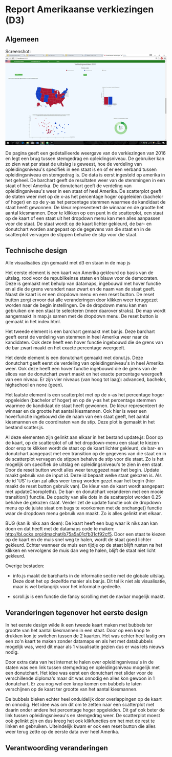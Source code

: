 # Report Amerikaanse verkiezingen (D3)

## Algemeen

Screenshot: ![](doc/scrn1.png)

De pagina geeft een gedetailleerde weergave van de verkiezingen van 2016 en legt een brug tussen stemgedrag en opleidingsniveau. De gebruiker kan zo zien wat per staat de uitslag is geweest, hoe de verdeling van opleidingsniveau's specifiek in een staat is en of er een verband tussen opleidingsniveau en stemgedrag is. De data is eerst ingesteld op amerika in het geheel. De barchart geeft de resultaten weer van de stemmingen in een staat of heel Amerika. De donutchart geeft de verdeling van opleidingsniveau's weer in een staat of heel Amerika. De scatterplot geeft de staten weer met op de x-as het percentage hoger opgeleiden (bachelor of hoger) en op de y-as het percentage stemmen waarmee de kandidaat de staat heeft gewonnen. De kleur representeert de winnaar en de grootte het aantal kiesmannen. Door te klikken op een punt in de scatterplot, een staat op de kaart of een staat uit het dropdown menu kan men alles aanpassen voor die staat. De staat wordt op de kaart lichter gekleurd, de bar- en donutchart worden aangepast op de gegevens van die staat en in de scatterplot vervagen de stippen behalve de stip voor die staat.

## Technische design

Alle visualisaties zijn gemaakt met d3 en staan in de map js

Het eerste element is een kaart van Amerika gekleurd op basis van de uitslag, rood voor de republikeinse staten en blauw voor de democraten. Deze is gemaakt met behulp van datamaps, ingebouwd met hover functie en al die de grens verandert naar zwart en de naam van de staat geeft. Naast de kaart is er een dropdown menu en een reset button. De reset button zorgt ervoor dat alle veranderingen door klikken weer teruggezet worden naar de begin instellingen. De de dropdown menu kan men gebruiken om een staat te selecteren (meer daarover straks). De map wordt aangemaakt in map.js samen met de dropdown menu. De reset button is gemaakt in het index.html.

Het tweede element is een barchart gemaakt met bar.js. Deze barchart geeft eerst de verdeling van stemmen in heel Amerika weer naar de kandidaten. Ook deze heeft een hover functie ingebouwd die de grens van de bar zwart maakt en het exacte percentage weergeeft.

Het derde element is een donutchart gemaakt met donut.js. Deze donutchart geeft eerst de verdeling van opleidingsniveau's in heel Amerika weer. Ook deze heeft een hover functie ingebouwd die de grens van de slices van de donutchart zwart maakt en het exacte percentage weergeeft van een niveau. Er zijn vier niveaus (van hoog tot laag): advanced, bachelor, highschool en none (geen).

Het laatste element is een scatterplot met op de x-as het percentage hoger opgeleiden (bachelor of hoger) en op de y-as het percentage stemmen waarmee de kandidaat de staat heeft gewonnen. De kleur representeert de winnaar en de grootte het aantal kiesmannen. Ook hier is weer een hoverfunctie ingebouwd die de naam van een staat geeft, het aantal kiesmannen en de coordinaten van de stip. Deze plot is gemaakt in het bestand scatter.js.

Al deze elementen zijn gelinkt aan elkaar in het bestand update.js: Door op de kaart, op de scatterplot of uit het dropdown-menu een staat te kiezen door erop te klikken wordt de staat op de kaart lichter gekleurd, de bar- en donutchart aangepast met een transition op de gegevens van die staat en in de scatterplot vervagen de stippen behalve de stip voor die staat. Zo is het mogelijk om specifiek de uitslag en opleidingsniveau's te zien in een staat. Door de reset button wordt alles weer teruggezet naar het begin. Update maakt gebruik van de input id. Deze id bepaalt welke staat gekozen is. Als de id 'US' is dan zal alles weer terug worden gezet naar het begin (hier maakt de reset button gebruik van). De kleur van de kaart wordt aangepast met updateChoropleth(). De bar- en donutchart veranderen met een mooie transition() functie. De opacity van alle dots in de scatterplot worden 0.25 behalve de gekozen staat. Verder zet de update functie ook de dropdown menu op de juiste staat om bugs te voorkomen met de onchange() functie waar de dropdown menu gebruik van maakt. Zo is alles gelinkt met elkaar.

BUG (kan ik niks aan doen):
De kaart heeft een bug waar ik niks aan kan doen en dat heeft met de datamaps code te maken: http://bl.ocks.org/dmachat/b75a5a01cfb31cf92cf5. Door een staat te kiezen op de kaart en de muis snel weg te halen, wordt de staat goed lichter gekleurd. Echter wanneer de muis een tijdje op de staat blijft rusten na het klikken en vervolgens de muis dan weg te halen, blijft de staat niet licht gekleurd.

Overige bestaden:
* info.js maakt de barcharts in de informatie sectie met de globale uitslag. Deze doet het op dezelfde manier als bar.js. Dit tel ik niet als visualisatie, maar is wel belangrijk voor het informatie gedeelte.

* scroll.js is een functie die fancy scrolling met de navbar mogelijk maakt.

## Veranderingen tegenover het eerste design

In het eerste design wilde ik een tweede kaart maken met bubbels ter grootte van het aantal kiesmannen in een staat. Door op een knop te drukken kon je switchen tussen de 2 kaarten. Het was echter heel lastig om een zo'n kaart te maken zonder datamaps en als het met databubbels mogelijk was, werd dit maar als 1 visualisatie gezien dus er was iets nieuws nodig.

Door extra data van het internet te halen over opleidingsniveau's in de staten was een link tussen stemgedrag en opleidingsniveau mogelijk met een donutchart. Het idee was eerst een donutchart met slider voor de verschillende diploma's maar dit was onnodig en alles kon gewoon in 1 donutchart. Er zou nog wel een knop komen om bubbels te laten verschijnen op de kaart ter grootte van het aantal kiesmannen.

De bubbels bleken echter heel onduidelijk door overlappingen op de kaart en onnodig. Het idee was om dit om te zetten naar een scatterplot met daarin onder andere het percentage hoger opgeleiden. Dit gaf ook beter de link tussen opleidingsniveau's en stemgedrag weer. De scatterplot moest ook gelinkt zijn en dus kreeg het ook klikfuncties om het met de rest te linken en gebruiken. Uiteindelijk kwam er ook een reset button die alles weer terug zette op de eerste data over heel Amerika.

## Verantwoording veranderingen

